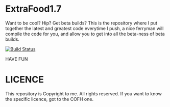 ExtraFood1.7
============
 Want to be cool? Hip? Get beta builds?
 This is the repository where I put together the latest and greatest code
 everytime I push, a nice ferryman will compile the code for you, and allow you to get into all the
 beta-ness of beta builds.
 
[![Build Status](https://drone.io/github.com/dmf444/ExtraFood1.7/status.png)](https://drone.io/github.com/dmf444/ExtraFood1.7/latest)
 
 HAVE FUN
 
 
 LICENCE
 ==========
 This repository is Copyright to me. All rights reserved. If you want to know the specific licence, got to the COFH one.
